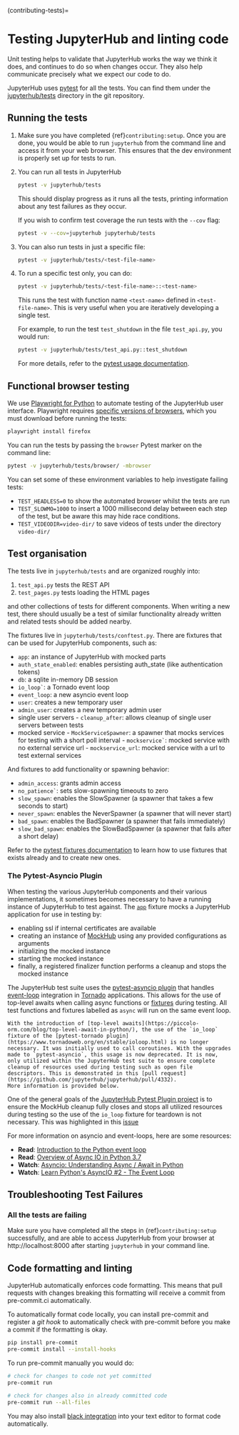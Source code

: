 (contributing-tests)=

# Testing JupyterHub and linting code

Unit testing helps to validate that JupyterHub works the way we think it does,
and continues to do so when changes occur. They also help communicate
precisely what we expect our code to do.

JupyterHub uses [pytest](https://pytest.org) for all the tests. You
can find them under the [jupyterhub/tests](https://github.com/jupyterhub/jupyterhub/tree/main/jupyterhub/tests) directory in the git repository.

## Running the tests

1. Make sure you have completed {ref}`contributing:setup`.
   Once you are done, you would be able to run `jupyterhub` from the command line and access it from your web browser.
   This ensures that the dev environment is properly set up for tests to run.

2. You can run all tests in JupyterHub

   ```bash
   pytest -v jupyterhub/tests
   ```

   This should display progress as it runs all the tests, printing
   information about any test failures as they occur.

   If you wish to confirm test coverage the run tests with the `--cov` flag:

   ```bash
   pytest -v --cov=jupyterhub jupyterhub/tests
   ```

3. You can also run tests in just a specific file:

   ```bash
   pytest -v jupyterhub/tests/<test-file-name>
   ```

4. To run a specific test only, you can do:

   ```bash
   pytest -v jupyterhub/tests/<test-file-name>::<test-name>
   ```

   This runs the test with function name `<test-name>` defined in
   `<test-file-name>`. This is very useful when you are iteratively
   developing a single test.

   For example, to run the test `test_shutdown` in the file `test_api.py`,
   you would run:

   ```bash
   pytest -v jupyterhub/tests/test_api.py::test_shutdown
   ```

   For more details, refer to the [pytest usage documentation](https://pytest.readthedocs.io/en/latest/usage.html).

## Functional browser testing

We use [Playwright for Python](https://playwright.dev/python/) to automate testing of the JupyterHub user interface.
Playwright requires [specific versions of browsers](https://playwright.dev/python/docs/browsers), which you must download before running the tests:

```bash
playwright install firefox
```

You can run the tests by passing the `browser` Pytest marker on the command line:

```bash
pytest -v jupyterhub/tests/browser/ -mbrowser
```

You can set some of these environment variables to help investigate failing tests:

- `TEST_HEADLESS=0` to show the automated browser whilst the tests are run
- `TEST_SLOWMO=1000` to insert a 1000 millisecond delay between each step of the test, but be aware this may hide race conditions.
- `TEST_VIDEODIR=video-dir/` to save videos of tests under the directory `video-dir/`

## Test organisation

The tests live in `jupyterhub/tests` and are organized roughly into:

1. `test_api.py` tests the REST API
2. `test_pages.py` tests loading the HTML pages

and other collections of tests for different components.
When writing a new test, there should usually be a test of
similar functionality already written and related tests should
be added nearby.

The fixtures live in `jupyterhub/tests/conftest.py`. There are
fixtures that can be used for JupyterHub components, such as:

- `app`: an instance of JupyterHub with mocked parts
- `auth_state_enabled`: enables persisting auth_state (like authentication tokens)
- `db`: a sqlite in-memory DB session
- `` io_loop` ``: a Tornado event loop
- `event_loop`: a new asyncio event loop
- `user`: creates a new temporary user
- `admin_user`: creates a new temporary admin user
- single user servers
  \- `cleanup_after`: allows cleanup of single user servers between tests
- mocked service
  \- `MockServiceSpawner`: a spawner that mocks services for testing with a short poll interval
  \- `` mockservice` ``: mocked service with no external service url
  \- `mockservice_url`: mocked service with a url to test external services

And fixtures to add functionality or spawning behavior:

- `admin_access`: grants admin access
- `` no_patience` ``: sets slow-spawning timeouts to zero
- `slow_spawn`: enables the SlowSpawner (a spawner that takes a few seconds to start)
- `never_spawn`: enables the NeverSpawner (a spawner that will never start)
- `bad_spawn`: enables the BadSpawner (a spawner that fails immediately)
- `slow_bad_spawn`: enables the SlowBadSpawner (a spawner that fails after a short delay)

Refer to the [pytest fixtures documentation](https://pytest.readthedocs.io/en/latest/fixture.html) to learn how to use fixtures that exists already and to create new ones.

### The Pytest-Asyncio Plugin

When testing the various JupyterHub components and their various implementations, it sometimes becomes necessary to have a running instance of JupyterHub to test against.
The [`app`](https://github.com/jupyterhub/jupyterhub/blob/270b61992143b29af8c2fab90c4ed32f2f6fe209/jupyterhub/tests/conftest.py#L60) fixture mocks a JupyterHub application for use in testing by:

- enabling ssl if internal certificates are available
- creating an instance of [MockHub](https://github.com/jupyterhub/jupyterhub/blob/270b61992143b29af8c2fab90c4ed32f2f6fe209/jupyterhub/tests/mocking.py#L221) using any provided configurations as arguments
- initializing the mocked instance
- starting the mocked instance
- finally, a registered finalizer function performs a cleanup and stops the mocked instance

The JupyterHub test suite uses the [pytest-asyncio plugin](https://pytest-asyncio.readthedocs.io/en/latest/) that handles [event-loop](https://docs.python.org/3/library/asyncio-eventloop.html) integration in [Tornado](https://www.tornadoweb.org/en/stable/) applications. This allows for the use of top-level awaits when calling async functions or [fixtures](https://docs.pytest.org/en/6.2.x/fixture.html#what-fixtures-are) during testing. All test functions and fixtures labelled as `async` will run on the same event loop.

```{note}
With the introduction of [top-level awaits](https://piccolo-orm.com/blog/top-level-await-in-python/), the use of the `io_loop` fixture of the [pytest-tornado plugin](https://www.tornadoweb.org/en/stable/ioloop.html) is no longer necessary. It was initially used to call coroutines. With the upgrades made to `pytest-asyncio`, this usage is now deprecated. It is now, only utilized within the JupyterHub test suite to ensure complete cleanup of resources used during testing such as open file descriptors. This is demonstrated in this [pull request](https://github.com/jupyterhub/jupyterhub/pull/4332).
More information is provided below.
```

One of the general goals of the [JupyterHub Pytest Plugin project](https://github.com/jupyterhub/pytest-jupyterhub) is to ensure the MockHub cleanup fully closes and stops all utilized resources during testing so the use of the `io_loop` fixture for teardown is not necessary. This was highlighted in this [issue](https://github.com/jupyterhub/pytest-jupyterhub/issues/30)

For more information on asyncio and event-loops, here are some resources:

- **Read**: [Introduction to the Python event loop](https://www.pythontutorial.net/python-concurrency/python-event-loop)
- **Read**: [Overview of Async IO in Python 3.7](https://stackabuse.com/overview-of-async-io-in-python-3-7)
- **Watch**: [Asyncio: Understanding Async / Await in Python](https://www.youtube.com/watch?v=bs9tlDFWWdQ)
- **Watch**: [Learn Python's AsyncIO #2 - The Event Loop](https://www.youtube.com/watch?v=E7Yn5biBZ58)

## Troubleshooting Test Failures

### All the tests are failing

Make sure you have completed all the steps in {ref}`contributing:setup` successfully, and are able to access JupyterHub from your browser at http://localhost:8000 after starting `jupyterhub` in your command line.

## Code formatting and linting

JupyterHub automatically enforces code formatting. This means that pull requests
with changes breaking this formatting will receive a commit from pre-commit.ci
automatically.

To automatically format code locally, you can install pre-commit and register a
_git hook_ to automatically check with pre-commit before you make a commit if
the formatting is okay.

```bash
pip install pre-commit
pre-commit install --install-hooks
```

To run pre-commit manually you would do:

```bash
# check for changes to code not yet committed
pre-commit run

# check for changes also in already committed code
pre-commit run --all-files
```

You may also install [black integration](https://github.com/psf/black#editor-integration)
into your text editor to format code automatically.
